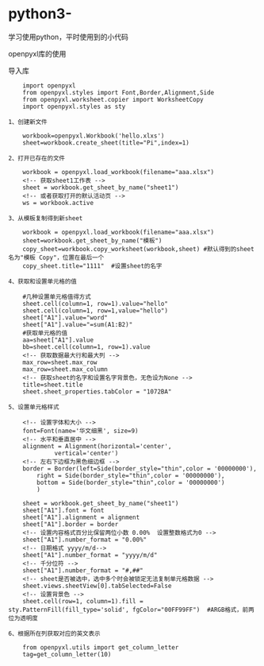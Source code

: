 # python3-
学习使用python，平时使用到的小代码

openpyxl库的使用

导入库

        import openpyxl
        from openpyxl.styles import Font,Border,Alignment,Side
        from openpyxl.worksheet.copier import WorksheetCopy
        import openpyxl.styles as sty

    1、创建新文件

        workbook=openpyxl.Workbook('hello.xlxs')
        sheet=workbook.create_sheet(title="Pi",index=1)

    2、打开已存在的文件

        workbook = openpyxl.load_workbook(filename="aaa.xlsx")
        <!-- 获取sheet1工作表 -->
        sheet = workbook.get_sheet_by_name("sheet1")
        <!-- 或者获取打开的默认活动页 -->
        ws = workbook.active

    3、从模板复制得到新sheet

        workbook = openpyxl.load_workbook(filename="aaa.xlsx")
        sheet=workbook.get_sheet_by_name("模板")
        copy_sheet=workbook.copy_worksheet(workbook,sheet) #默认得到的sheet名为"模板 Copy"，位置在最后一个
        copy_sheet.title="1111"  #设置sheet的名字

    4、获取和设置单元格的值

        #几种设置单元格值得方式
        sheet.cell(column=1, row=1).value="hello"
        sheet.cell(column=1, row=1,value="hello")
        sheet["A1"].value="word"
        sheet["A1"].value="=sum(A1:B2)"
        #获取单元格的值
        aa=sheet["A1"].value
        bb=sheet.cell(column=1, row=1).value
        <!-- 获取数据最大行和最大列 -->
        max_row=sheet.max_row
        max_row=sheet.max_column
        <!-- 获取sheet的名字和设置名字背景色，无色设为None -->
        title=sheet.title
        sheet.sheet_properties.tabColor = "1072BA"

    5、设置单元格样式

        <!-- 设置字体和大小 -->
        font=Font(name='华文细黑', size=9)
        <!-- 水平和垂直居中 -->
        alignment = Alignment(horizontal='center',
                 vertical='center')
        <!-- 左右下边框为黑色细边框 -->
        border = Border(left=Side(border_style="thin",color = '00000000'),
            right = Side(border_style="thin",color = '00000000'),
            bottom = Side(border_style="thin",color = '00000000')
            )
        
        sheet = workbook.get_sheet_by_name("sheet1")
        sheet["A1"].font = font
        sheet["A1"].alignment = alignment
        sheet["A1"].border = border
        <!-- 设置内容格式百分比保留两位小数 0.00%  设置整数格式为0 -->
        sheet["A1"].number_format = "0.00%"
        <!-- 日期格式 yyyy/m/d-->
        sheet["A1"].number_format = "yyyy/m/d"
        <!-- 千分位符 -->
        sheet["A1"].number_format = "#,##"
        <!-- sheet是否被选中，选中多个时会被锁定无法复制单元格数据 -->
        sheet.views.sheetView[0].tabSelected=False
        <!-- 设置背景色 -->
        sheet.cell(row=1, column=1).fill = sty.PatternFill(fill_type='solid', fgColor="00FF99FF")  #ARGB格式，前两位为透明度

    6、根据所在列获取对应的英文表示

        from openpyxl.utils import get_column_letter
        tag=get_column_letter(10)
